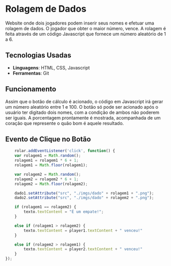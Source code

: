# Rolagem de Dados
Website onde dois jogadores podem inserir seus nomes e efetuar uma rolagem de dados. O jogador que obter o maior número, vence. A rolagem é feita através de um código Javascript que fornece um número aleatório de 1 a 6.

## Tecnologias Usadas
- **Linguagens**: HTML, CSS, Javascript
- **Ferramentas**: Git

## Funcionamento
Assim que o botão de cálculo é acionado, o código em Javascript irá gerar um número aleatório entre 1 e 100. O botão só pode ser acionado após o usuário ter digitado dois nomes, com a condição de ambos não poderem ser iguais. A porcentagem prontamente é mostrada, acompanhada de um coração que represente o quão bom é aquele resultado.

## Evento de Clique no Botão

```javascript
    rolar.addEventListener('click', function() {
    var rolagem1 = Math.random();
    rolagem1 = rolagem1 * 6 + 1;
    rolagem1 = Math.floor(rolagem1);

    var rolagem2 = Math.random();
    rolagem2 = rolagem2 * 6 + 1;
    rolagem2 = Math.floor(rolagem2);

    dado1.setAttribute("src", "./imgs/dado" + rolagem1 + ".png");
    dado2.setAttribute("src", "./imgs/dado" + rolagem2 + ".png");

    if (rolagem1 == rolagem2) {
        texto.textContent = "É um empate!";
    }

    else if (rolagem1 > rolagem2) {
        texto.textContent = player1.textContent + " venceu!"
    }

    else if (rolagem2 > rolagem1) {
        texto.textContent = player2.textContent + " venceu!"
    }
});
```
